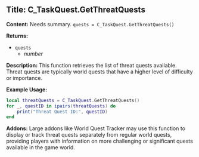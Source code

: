 ## Title: C_TaskQuest.GetThreatQuests

**Content:**
Needs summary.
`quests = C_TaskQuest.GetThreatQuests()`

**Returns:**
- `quests`
  - *number*

**Description:**
This function retrieves the list of threat quests available. Threat quests are typically world quests that have a higher level of difficulty or importance. 

**Example Usage:**
```lua
local threatQuests = C_TaskQuest.GetThreatQuests()
for _, questID in ipairs(threatQuests) do
    print("Threat Quest ID:", questID)
end
```

**Addons:**
Large addons like World Quest Tracker may use this function to display or track threat quests separately from regular world quests, providing players with information on more challenging or significant quests available in the game world.
